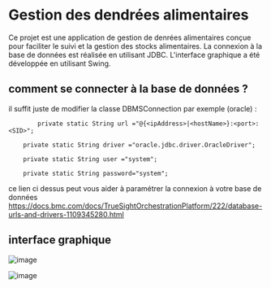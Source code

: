# Gestion des dendrées alimentaires

Ce projet est une application de gestion de denrées alimentaires conçue pour faciliter le suivi et la gestion des stocks alimentaires. 
La connexion à la base de données est réalisée en utilisant JDBC. 
L'interface graphique a été développée en utilisant Swing.

## comment se connecter à la base de données ?
il suffit juste de modifier la classe DBMSConnection
par exemple (oracle) :
```
        private static String url ="@{<ipAddress>|<hostName>}:<port>:<SID>";

	private static String driver ="oracle.jdbc.driver.OracleDriver";

	private static String user ="system";
 
	private static String password="system";
```
ce lien ci dessus peut vous aider à paramétrer la connexion à votre base de données
https://docs.bmc.com/docs/TrueSightOrchestrationPlatform/222/database-urls-and-drivers-1109345280.html

## interface graphique

![image](https://github.com/alakerkeni/Gestionnaire-de-Denr-es-Alimentaires-avec-JDBC-et-Swing/assets/132003791/1c05b219-059c-4501-9e79-e114d81fe0e3)

![image](https://github.com/alakerkeni/Gestionnaire-de-Denr-es-Alimentaires-avec-JDBC-et-Swing/assets/132003791/76523224-9aba-4528-8ef3-196cd4fb2298)

